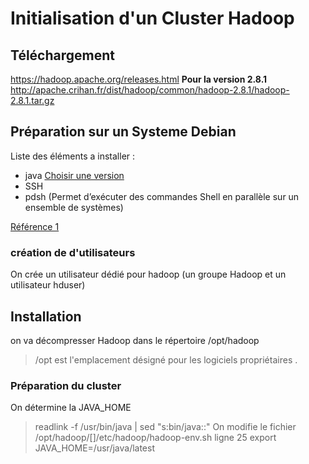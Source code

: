 # Initialisation d'un Cluster Hadoop

## Téléchargement
https://hadoop.apache.org/releases.html
**Pour la version 2.8.1** 
http://apache.crihan.fr/dist/hadoop/common/hadoop-2.8.1/hadoop-2.8.1.tar.gz
## Préparation sur un Systeme Debian 
Liste des éléments a installer :

* java [Choisir une version](https://wiki.apache.org/hadoop/HadoopJavaVersions) 
* SSH
* pdsh (Permet d’exécuter des commandes Shell en parallèle sur un ensemble de systèmes)

[Référence 1 ](http://hadoop.apache.org/docs/current/hadoop-project-dist/hadoop-common/SingleCluster.html)
### création de d'utilisateurs
On crée un utilisateur dédié pour hadoop (un groupe Hadoop et un utilisateur hduser)

## Installation 
on va décompresser Hadoop dans le répertoire /opt/hadoop
> /opt est l'emplacement désigné pour les logiciels propriétaires .

### Préparation du cluster
On détermine la JAVA_HOME
> readlink -f /usr/bin/java | sed "s:bin/java::"
On modifie le fichier /opt/hadoop/[]/etc/hadoop/hadoop-env.sh ligne 25
> export JAVA_HOME=/usr/java/latest
  

